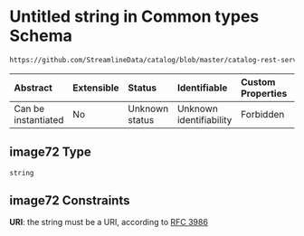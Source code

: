 # Untitled string in Common types Schema

```txt
https://github.com/StreamlineData/catalog/blob/master/catalog-rest-service/src/main/resources/json/schema/type/common.json#/definitions/imageList/properties/image72
```



| Abstract            | Extensible | Status         | Identifiable            | Custom Properties | Additional Properties | Access Restrictions | Defined In                                                     |
| :------------------ | :--------- | :------------- | :---------------------- | :---------------- | :-------------------- | :------------------ | :------------------------------------------------------------- |
| Can be instantiated | No         | Unknown status | Unknown identifiability | Forbidden         | Allowed               | none                | [common.json*](../out/type/common.json "open original schema") |

## image72 Type

`string`

## image72 Constraints

**URI**: the string must be a URI, according to [RFC 3986](https://tools.ietf.org/html/rfc3986 "check the specification")
